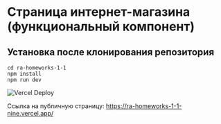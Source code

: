 # Страница интернет-магазина (функциональный компонент)

## Установка после клонирования репозитория

```
cd ra-homeworks-1-1
npm install
npm run dev
```

![Vercel Deploy](https://deploy-badge.vercel.app/vercel/ra-homeworks-1-1-nine.vercel.app/)


Ссылка на публичную страницу: https://ra-homeworks-1-1-nine.vercel.app/


